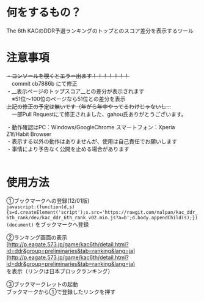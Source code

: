 # 何をするもの？
The 6th KACのDDR予選ランキングのトップとのスコア差分を表示するツール  
  

# 注意事項
~~・コンソールを覗くとエラー出ます！！！！！！！~~  	
　commit cb7886b にて修正  
・__表示ページのトップスコア__との差分が表示されます 	
　※51位～100位のページなら51位との差分を表示  
~~上記の修正の予定は無いです（年がら年中やってるわけじゃないし...~~  
　一部Pull Requestにて修正されました、gahou氏ありがとうございます。

・動作確認はPC：Windows/GoogleChrome スマートフォン：Xperia Z1f/Habit Browser  
・表示する以外の動作はありませんが、使用は自己責任でお願いします  
・事情により予告なく公開を止める場合があります  
  

# 使用方法
①ブックマークへの登録(12/01版)  
`javascript:(function(d,s){s=d.createElement('script');s.src='https://rawgit.com/nalpan/kac_ddr_6th_rank/dev/kac_ddr_6th_rank_v02.min.js?a=b';d.body.appendChild(s);})(document)`
をブックマークへ登録  

②ランキング画面の表示  
[http://p.eagate.573.jp/game/kac6th/detail.html?id=ddr&group=preliminaries&tab=ranking&lang=ja](http://p.eagate.573.jp/game/kac6th/detail.html?id=ddr&group=preliminaries&tab=ranking&lang=ja)  
を表示（リンクは日本ブロックランキング）  

③ブックマークレットの起動  
ブックマークから①で登録したリンクを押す  
